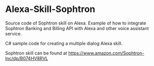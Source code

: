 # Alexa-Skill-Sophtron
Source code of Sophtron skill on Alexa. Example of how to integrate Sophtron Banking and Billing API with Alexa and other voice assistant service.

C# sample code for creating a multiple dialog Alexa skill.

Sophtron skill can be found at https://www.amazon.com/Sophtron-Inc/dp/B074HV8RVL
